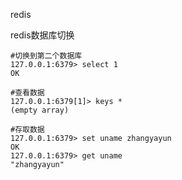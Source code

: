 redis

redis数据库切换

```shell
#切换到第二个数据库
127.0.0.1:6379> select 1
OK

#查看数据
127.0.0.1:6379[1]> keys *
(empty array)

#存取数据
127.0.0.1:6379> set uname zhangyayun
OK
127.0.0.1:6379> get uname
"zhangyayun"
```
